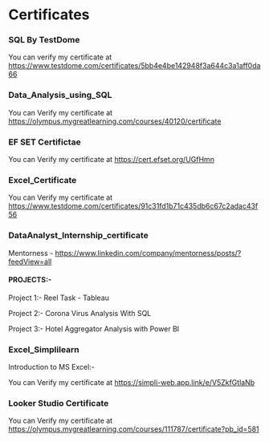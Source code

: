 # Certificates

### SQL By TestDome

You can verify my certificate at https://www.testdome.com/certificates/5bb4e4be142948f3a644c3a1aff0da66

### Data_Analysis_using_SQL

You can Verify my certificate at https://olympus.mygreatlearning.com/courses/40120/certificate

### EF SET Certifictae 

You can Verify my certificate at https://cert.efset.org/UGfHmn

### Excel_Certificate

You can Verify my certificate at https://www.testdome.com/certificates/91c31fd1b71c435db6c67c2adac43f56

### DataAnalyst_Internship_certificate

Mentorness - https://www.linkedin.com/company/mentorness/posts/?feedView=all

#### PROJECTS:-

Project 1:- Reel Task - Tableau

Project 2:- Corona Virus Analysis With SQL

Project 3:- Hotel Aggregator Analysis with Power BI

### Excel_Simplilearn

Introduction to MS Excel:-

You can Verify my certificate at https://simpli-web.app.link/e/V5ZkfGtlaNb

### Looker Studio Certificate

You can Verify my certificate at https://olympus.mygreatlearning.com/courses/111787/certificate?pb_id=581

